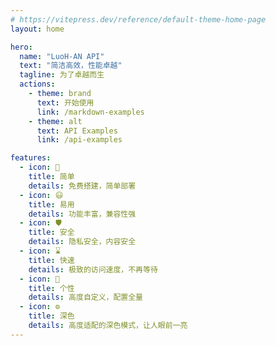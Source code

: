 ```yaml
---
# https://vitepress.dev/reference/default-theme-home-page
layout: home

hero:
  name: "LuoH-AN API"
  text: "简洁高效，性能卓越"
  tagline: 为了卓越而生
  actions:
    - theme: brand
      text: 开始使用
      link: /markdown-examples
    - theme: alt
      text: API Examples
      link: /api-examples

features:
  - icon: 🚀
    title: 简单
    details: 免费搭建，简单部署
  - icon: 😃
    title: 易用
    details: 功能丰富，兼容性强
  - icon: 🛡️
    title: 安全
    details: 隐私安全，内容安全
  - icon: ⌛️
    title: 快速
    details: 极致的访问速度，不再等待
  - icon: 🌈
    title: 个性
    details: 高度自定义，配置全量
  - icon: ⚙️
    title: 深色
    details: 高度适配的深色模式，让人眼前一亮
---
```



